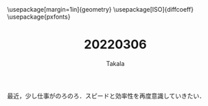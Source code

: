 ﻿---
title: 20220306
yesterday: 20220305
tomorrow: 20220307
days: 800
author: Takala
header-includes:
  - \usepackage[margin=1in]{geometry}
  - \usepackage[ISO]{diffcoeff}
  - \usepackage{pxfonts}
---



最近，少し仕事がのろのろ．スピードと効率性を再度意識していきたい．


